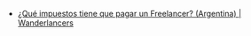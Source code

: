 - [¿Qué impuestos tiene que pagar un Freelancer? (Argentina) | Wanderlancers](https://wanderlancers.com/impuestos-tiene-que-pagar-un-freelancer/)